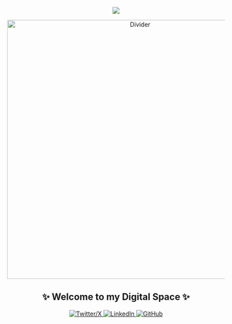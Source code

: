 <!-- Animated Header -->
<p align="center">
  <img src="https://capsule-render.vercel.app/api?type=waving&color=0:000000,50:132278,100:000000&height=200&section=header&text=Eda%20Şahin&fontSize=70&fontColor=ffffff&animation=fadeIn&fontAlignY=35&desc=Wannabe%20Frc%20Analyst%20|%20Nick:%20exocoetidae&descAlignY=55&descSize=20"/>
</p>
<!-- Decorative GIF -->
<p align="center">
  <img src="https://media.tenor.com/TEEXPgsy32IAAAAi/black-heart-divider.gif" width="600" alt="Divider"/>
</p>
<!-- Welcome Message -->
<h2 align="center">✨ Welcome to my Digital Space ✨</h2>
<!-- Social Media Links -->
<p align="center">
  <a href="https://twitter.com/xid33n">
    <img src="https://img.shields.io/badge/X-000000?style=for-the-badge&logo=x&logoColor=white" alt="Twitter/X"/>
  </a>
  <a href="https://linkedin.com/in/eda-şahin-a547a8295">
    <img src="https://img.shields.io/badge/LinkedIn-132278?style=for-the-badge&logo=linkedin&logoColor=white" alt="LinkedIn"/>
  </a>
  <a href="https://github.com/edashn">
    <img src="https://img.shields.io/badge/GitHub-808080?style=for-the-badge&logo=github&logoColor=white" alt="GitHub"/>
  </a>
</p>
